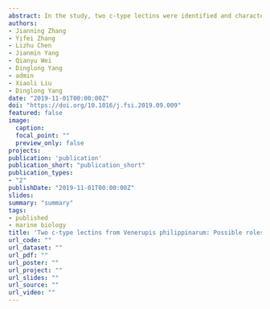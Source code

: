 ```yaml
---
abstract: In the study, two c-type lectins were identified and characterized from the manila clam Venerupis philippinarum (designed as VpClec-1 and VpClec-2, respectively). Multiple alignments and phylogenetic analysis strongly suggested that they were new members of the c-type lectin superfamily. In normal tissue of clams, both VpClec-1 and VpClec-2 transcripts were highly expressed in the tissue of hepatopancreas. After Vibrio anguillarum challenge, the temporal expression of both VpClec-1 and VpClec-2 transcripts was up-regulated in the hemocytes of manila clams. The recombinant protein VpClec-1 (rVpClec-1) showed obvious binding activities to lipopolysaccharide (LPS), peptidoglycan (PGN), glucan and zymosan in vitro, while the recombinant protein VpClec-2 (rVpClec-2) could only bind LPS, glucan and zymosan. Coinciding with the PAMPs binding assay, both rVpClec-1 and rVpClec-2 displayed broad agglutination and antibacterial activities towards Vibrio harveyi, Vibrio splendidus, Vibrio anguillarum, Enterobacter cloacae and Aeromonas hydrophila. Moreover, the phagocytosis and encapsulation ability of hemocytes could be significantly enhanced by rVpClec-1 and rVpClec-2. Notably, the rVpClec-1 but not rVpClec-2 elicited a chemotactic response from hemocytes. All the results showed that VpClec-1 and VpClec-2 functioned as pattern recognition receptors (PRRs) with distinct recognition spectrum, and involved in the innate immune responses of manila clams.
authors:
- Jianning Zhang
- Yifei Zhang
- Lizhu Chen
- Jianmin Yang
- Qianyu Wei
- Dinglong Yang
- admin
- Xiaoli Liu
- Dinglong Yang
date: "2019-11-01T00:00:00Z"
doi: "https://doi.org/10.1016/j.fsi.2019.09.009"
featured: false
image:
  caption:
  focal_point: ""
  preview_only: false
projects:
publication: 'publication'
publication_short: "publication_short"
publication_types:
- "2"
publishDate: "2019-11-01T00:00:00Z"
slides:
summary: "summary"
tags:
- published
- marine biology
title: 'Two c-type lectins from Venerupis philippinarum: Possible roles in immune recognition and opsonization'
url_code: ""
url_dataset: ""
url_pdf: ""
url_poster: ""
url_project: ""
url_slides: ""
url_source: ""
url_video: ""
---
```


